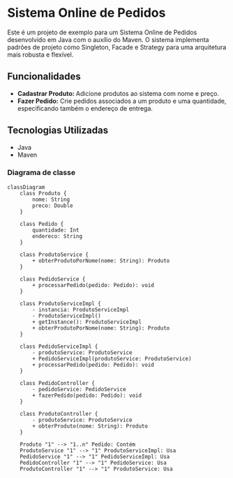 # Sistema Online de Pedidos

Este é um projeto de exemplo para um Sistema Online de Pedidos desenvolvido em Java com o auxílio do Maven. O sistema implementa padrões de projeto como Singleton, Facade e Strategy para uma arquitetura mais robusta e flexível.

## Funcionalidades

- **Cadastrar Produto:** Adicione produtos ao sistema com nome e preço.
- **Fazer Pedido:** Crie pedidos associados a um produto e uma quantidade, especificando também o endereço de entrega.

## Tecnologias Utilizadas

- Java
- Maven

### Diagrama de classe
```mermaid
classDiagram
    class Produto {
        nome: String
        preco: Double
    }

    class Pedido {
        quantidade: Int
        endereco: String
    }

    class ProdutoService {
        + obterProdutoPorNome(nome: String): Produto
    }

    class PedidoService {
        + processarPedido(pedido: Pedido): void
    }

    class ProdutoServiceImpl {
        - instancia: ProdutoServiceImpl
        - ProdutoServiceImpl()
        + getInstance(): ProdutoServiceImpl
        + obterProdutoPorNome(nome: String): Produto
    }

    class PedidoServiceImpl {
        - produtoService: ProdutoService
        + PedidoServiceImpl(produtoService: ProdutoService)
        + processarPedido(pedido: Pedido): void
    }

    class PedidoController {
        - pedidoService: PedidoService
        + fazerPedido(pedido: Pedido): void
    }

    class ProdutoController {
        - produtoService: ProdutoService
        + obterProduto(nome: String): Produto
    }

    Produto "1" --> "1..n" Pedido: Contém
    ProdutoService "1" --> "1" ProdutoServiceImpl: Usa
    PedidoService "1" --> "1" PedidoServiceImpl: Usa
    PedidoController "1" --> "1" PedidoService: Usa
    ProdutoController "1" --> "1" ProdutoService: Usa
```